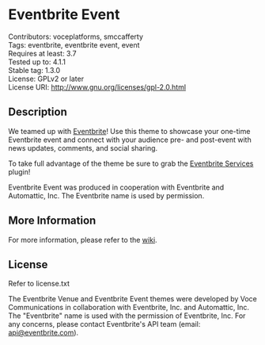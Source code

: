 Eventbrite Event
==================

Contributors: voceplatforms, smccafferty  
Tags: eventbrite, eventbrite event, event  
Requires at least: 3.7  
Tested up to: 4.1.1  
Stable tag: 1.3.0  
License: GPLv2 or later  
License URI: http://www.gnu.org/licenses/gpl-2.0.html  

## Description
We teamed up with [Eventbrite](http://eventbrite.com/l/wordpress?ref=wporgfooter)! Use this theme to showcase your one-time Eventbrite event and connect with your audience pre- and post-event with news updates, comments, and social sharing.

To take full advantage of the theme be sure to grab the [Eventbrite Services](https://wordpress.org/plugins/eventbrite-services/) plugin!

Eventbrite Event was produced in cooperation with Eventbrite and Automattic, Inc. The Eventbrite name is used by permission.

## More Information
For more information, please refer to the [wiki](https://github.com/voceconnect/eventbrite-event/wiki).

## License
Refer to license.txt

The Eventbrite Venue and Eventbrite Event themes were developed by Voce Communications in collaboration with Eventbrite, Inc. and Automattic, Inc. The "Eventbrite" name is used with the permission of Eventbrite, Inc. For any concerns, please contact Eventbrite's API team (email: [api@eventbrite.com](mailto:api@eventbrite.com)).